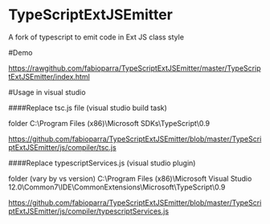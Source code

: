 TypeScriptExtJSEmitter
======================

A fork of typescript to emit code in Ext JS class style


#Demo

https://rawgithub.com/fabioparra/TypeScriptExtJSEmitter/master/TypeScriptExtJSEmitter/index.html

#Usage in visual studio

####Replace tsc.js file (visual studio build task)

folder C:\Program Files (x86)\Microsoft SDKs\TypeScript\0.9

https://github.com/fabioparra/TypeScriptExtJSEmitter/blob/master/TypeScriptExtJSEmitter/js/compiler/tsc.js


####Replace typescriptServices.js (visual studio plugin)


folder (vary by vs version) C:\Program Files (x86)\Microsoft Visual Studio 12.0\Common7\IDE\CommonExtensions\Microsoft\TypeScript\0.9

https://github.com/fabioparra/TypeScriptExtJSEmitter/blob/master/TypeScriptExtJSEmitter/js/compiler/typescriptServices.js
